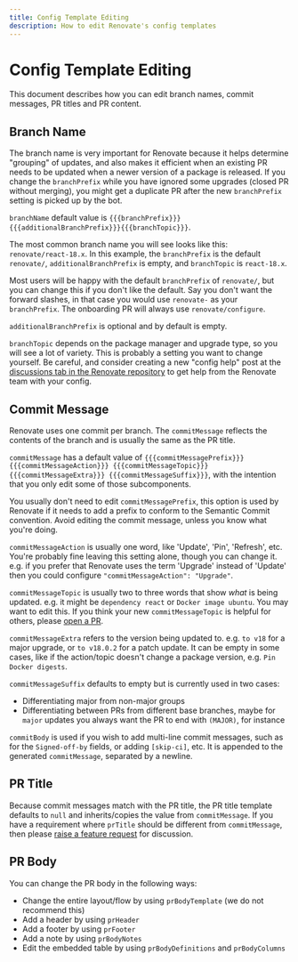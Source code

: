 ```yaml
---
title: Config Template Editing
description: How to edit Renovate's config templates
---
```


# Config Template Editing

This document describes how you can edit branch names, commit messages, PR titles and PR content.

## Branch Name

The branch name is very important for Renovate because it helps determine "grouping" of updates, and also makes it efficient when an existing PR needs to be updated when a newer version of a package is released.
If you change the `branchPrefix` while you have ignored some upgrades (closed PR without merging), you might get a duplicate PR after the new `branchPrefix` setting is picked up by the bot.

`branchName` default value is `{{{branchPrefix}}}{{{additionalBranchPrefix}}}{{{branchTopic}}}`.

The most common branch name you will see looks like this: `renovate/react-18.x`.
In this example, the `branchPrefix` is the default `renovate/`, `additionalBranchPrefix` is empty, and `branchTopic` is `react-18.x`.

Most users will be happy with the default `branchPrefix` of `renovate/`, but you can change this if you don't like the default.
Say you don't want the forward slashes, in that case you would use `renovate-` as your `branchPrefix`.
The onboarding PR will always use `renovate/configure`.

`additionalBranchPrefix` is optional and by default is empty.

`branchTopic` depends on the package manager and upgrade type, so you will see a lot of variety.
This is probably a setting you want to change yourself.
Be careful, and consider creating a new "config help" post at the [discussions tab in the Renovate repository](https://github.com/renovatebot/renovate/discussions) to get help from the Renovate team with your config.

## Commit Message

Renovate uses one commit per branch.
The `commitMessage` reflects the contents of the branch and is usually the same as the PR title.

`commitMessage` has a default value of `{{{commitMessagePrefix}}} {{{commitMessageAction}}} {{{commitMessageTopic}}} {{{commitMessageExtra}}} {{{commitMessageSuffix}}}`, with the intention that you only edit some of those subcomponents.

You usually don't need to edit `commitMessagePrefix`, this option is used by Renovate if it needs to add a prefix to conform to the Semantic Commit convention.
Avoid editing the commit message, unless you know what you're doing.

`commitMessageAction` is usually one word, like 'Update', 'Pin', 'Refresh', etc.
You're probably fine leaving this setting alone, though you can change it.
e.g. if you prefer that Renovate uses the term 'Upgrade' instead of 'Update' then you could configure `"commitMessageAction": "Upgrade"`.

`commitMessageTopic` is usually two to three words that show _what_ is being updated.
e.g. it might be `dependency react` or `Docker image ubuntu`.
You may want to edit this.
If you think your new `commitMessageTopic` is helpful for others, please [open a PR](https://github.com/renovatebot/renovate/pulls).

`commitMessageExtra` refers to the version being updated to.
e.g. `to v18` for a major upgrade, or `to v18.0.2` for a patch update.
It can be empty in some cases, like if the action/topic doesn't change a package version, e.g. `Pin Docker digests`.

`commitMessageSuffix` defaults to empty but is currently used in two cases:

-   Differentiating major from non-major groups
-   Differentiating between PRs from different base branches, maybe for `major` updates you always want the PR to end with `(MAJOR)`, for instance

`commitBody` is used if you wish to add multi-line commit messages, such as for the `Signed-off-by` fields, or adding `[skip-ci]`, etc.
It is appended to the generated `commitMessage`, separated by a newline.

## PR Title

Because commit messages match with the PR title, the PR title template defaults to `null` and inherits/copies the value from `commitMessage`.
If you have a requirement where `prTitle` should be different from `commitMessage`, then please [raise a feature request](https://github.com/renovatebot/renovate/issues) for discussion.

## PR Body

You can change the PR body in the following ways:

-   Change the entire layout/flow by using `prBodyTemplate` (we do not recommend this)
-   Add a header by using `prHeader`
-   Add a footer by using `prFooter`
-   Add a note by using `prBodyNotes`
-   Edit the embedded table by using `prBodyDefinitions` and `prBodyColumns`
